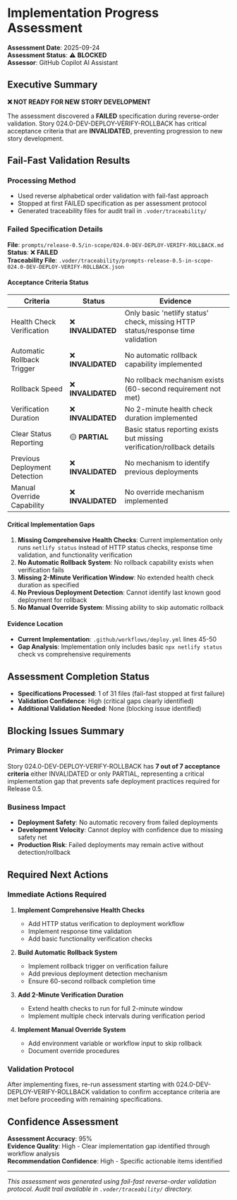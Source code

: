 # Implementation Progress Assessment

**Assessment Date**: 2025-09-24  
**Assessment Status**: ⚠️ **BLOCKED**  
**Assessor**: GitHub Copilot AI Assistant

## Executive Summary

**❌ NOT READY FOR NEW STORY DEVELOPMENT**

The assessment discovered a **FAILED** specification during reverse-order validation. Story 024.0-DEV-DEPLOY-VERIFY-ROLLBACK has critical acceptance criteria that are **INVALIDATED**, preventing progression to new story development.

## Fail-Fast Validation Results

### Processing Method
- Used reverse alphabetical order validation with fail-fast approach
- Stopped at first FAILED specification as per assessment protocol
- Generated traceability files for audit trail in `.voder/traceability/`

### Failed Specification Details

**File**: `prompts/release-0.5/in-scope/024.0-DEV-DEPLOY-VERIFY-ROLLBACK.md`  
**Status**: ❌ **FAILED**  
**Traceability File**: `.voder/traceability/prompts-release-0.5-in-scope-024.0-DEV-DEPLOY-VERIFY-ROLLBACK.json`

#### Acceptance Criteria Status

| Criteria | Status | Evidence |
|----------|--------|----------|
| Health Check Verification | ❌ **INVALIDATED** | Only basic 'netlify status' check, missing HTTP status/response time validation |
| Automatic Rollback Trigger | ❌ **INVALIDATED** | No automatic rollback capability implemented |
| Rollback Speed | ❌ **INVALIDATED** | No rollback mechanism exists (60-second requirement not met) |
| Verification Duration | ❌ **INVALIDATED** | No 2-minute health check duration implemented |
| Clear Status Reporting | 🟡 **PARTIAL** | Basic status reporting exists but missing verification/rollback details |
| Previous Deployment Detection | ❌ **INVALIDATED** | No mechanism to identify previous deployments |
| Manual Override Capability | ❌ **INVALIDATED** | No override mechanism implemented |

#### Critical Implementation Gaps

1. **Missing Comprehensive Health Checks**: Current implementation only runs `netlify status` instead of HTTP status checks, response time validation, and functionality verification
2. **No Automatic Rollback System**: No rollback capability exists when verification fails
3. **Missing 2-Minute Verification Window**: No extended health check duration as specified
4. **No Previous Deployment Detection**: Cannot identify last known good deployment for rollback
5. **No Manual Override System**: Missing ability to skip automatic rollback

#### Evidence Location

- **Current Implementation**: `.github/workflows/deploy.yml` lines 45-50
- **Gap Analysis**: Implementation only includes basic `npx netlify status` check vs comprehensive requirements

## Assessment Completion Status

- **Specifications Processed**: 1 of 31 files (fail-fast stopped at first failure)
- **Validation Confidence**: High (critical gaps clearly identified)
- **Additional Validation Needed**: None (blocking issue identified)

## Blocking Issues Summary

### Primary Blocker
Story 024.0-DEV-DEPLOY-VERIFY-ROLLBACK has **7 out of 7 acceptance criteria** either INVALIDATED or only PARTIAL, representing a critical implementation gap that prevents safe deployment practices required for Release 0.5.

### Business Impact
- **Deployment Safety**: No automatic recovery from failed deployments
- **Development Velocity**: Cannot deploy with confidence due to missing safety net
- **Production Risk**: Failed deployments may remain active without detection/rollback

## Required Next Actions

### Immediate Actions Required

1. **Implement Comprehensive Health Checks**
   - Add HTTP status verification to deployment workflow
   - Implement response time validation
   - Add basic functionality verification checks

2. **Build Automatic Rollback System**
   - Implement rollback trigger on verification failure
   - Add previous deployment detection mechanism
   - Ensure 60-second rollback completion time

3. **Add 2-Minute Verification Duration**
   - Extend health checks to run for full 2-minute window
   - Implement multiple check intervals during verification period

4. **Implement Manual Override System**
   - Add environment variable or workflow input to skip rollback
   - Document override procedures

### Validation Protocol
After implementing fixes, re-run assessment starting with 024.0-DEV-DEPLOY-VERIFY-ROLLBACK validation to confirm acceptance criteria are met before proceeding with remaining specifications.

## Confidence Assessment

**Assessment Accuracy**: 95%  
**Evidence Quality**: High - Clear implementation gap identified through workflow analysis  
**Recommendation Confidence**: High - Specific actionable items identified

---

*This assessment was generated using fail-fast reverse-order validation protocol. Audit trail available in `.voder/traceability/` directory.*